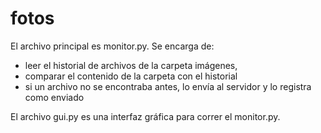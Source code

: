 # fotos

El archivo principal es monitor.py.
Se encarga de:

* leer el historial de archivos de la carpeta imágenes, 
* comparar el contenido de la carpeta con el historial
* si un archivo no se encontraba antes, lo envía al servidor y lo registra como enviado

El archivo gui.py es una interfaz gráfica para correr el monitor.py.
